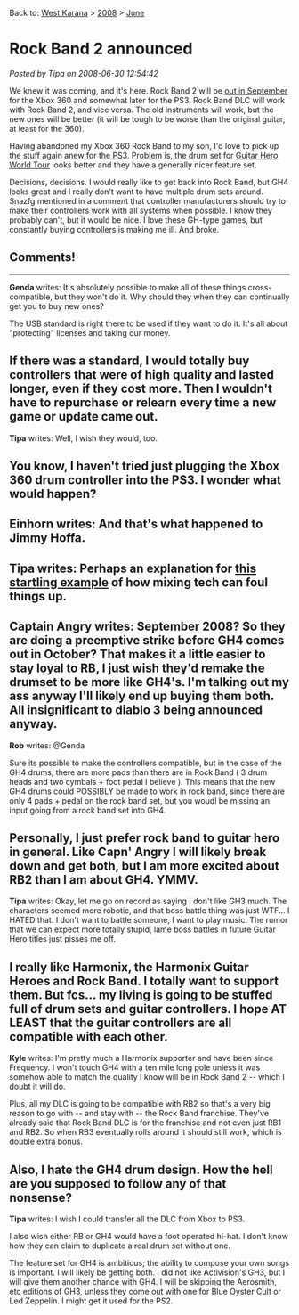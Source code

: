 Back to: [West Karana](/posts/westkarana.md) > [2008](/posts/2008/westkarana.md) > [June](./westkarana.md)
# Rock Band 2 announced

*Posted by Tipa on 2008-06-30 12:54:42*

We knew it was coming, and it's here. Rock Band 2 will be [out in September](http://arstechnica.com/journals/thumbs.ars/2008/06/30/rock-band-2-announced-detailed-fans-listened-to) for the Xbox 360 and somewhat later for the PS3. Rock Band DLC will work with Rock Band 2, and vice versa. The old instruments will work, but the new ones will be better (it will be tough to be worse than the original guitar, at least for the 360).

Having abandoned my Xbox 360 Rock Band to my son, I'd love to pick up the stuff again anew for the PS3. Problem is, the drum set for [Guitar Hero World Tour](http://en.wikipedia.org/wiki/Guitar_Hero_IV) looks better and they have a generally nicer feature set.

Decisions, decisions. I would really like to get back into Rock Band, but GH4 looks great and I really don't want to have multiple drum sets around. Snazfg mentioned in a comment that controller manufacturers should try to make their controllers work with all systems when possible. I know they probably can't, but it would be nice. I love these GH-type games, but constantly buying controllers is making me ill. And broke.

## Comments!
---
**Genda** writes: It's absolutely possible to make all of these things cross-compatible, but they won't do it. Why should they when they can continually get you to buy new ones? 

The USB standard is right there to be used if they want to do it. It's all about "protecting" licenses and taking our money.

If there was a standard, I would totally buy controllers that were of high quality and lasted longer, even if they cost more. Then I wouldn't have to repurchase or relearn every time a new game or update came out.
---
**Tipa** writes: Well, I wish they would, too.

You know, I haven't tried just plugging the Xbox 360 drum controller into the PS3. I wonder what would happen?
---
**Einhorn** writes: And that's what happened to Jimmy Hoffa.
---
**Tipa** writes: Perhaps an explanation for [this startling example](http://en.wikipedia.org/wiki/Philadelphia_Experiment) of how mixing tech can foul things up.
---
**Captain Angry** writes: September 2008? So they are doing a preemptive strike before GH4 comes out in October? That makes it a little easier to stay loyal to RB, I just wish they'd remake the drumset to be more like GH4's. I'm talking out my ass anyway I'll likely end up buying them both. All insignificant to diablo 3 being announced anyway.
---
**Rob** writes: @Genda

Sure its possible to make the controllers compatible, but in the case of the GH4 drums, there are more pads than there are in Rock Band ( 3 drum heads and two cymbals + foot pedal I believe ). This means that the new GH4 drums could POSSIBLY be made to work in rock band, since there are only 4 pads + pedal on the rock band set, but you woudl be missing an input going from a rock band set into GH4.

Personally, I just prefer rock band to guitar hero in general. Like Capn' Angry I will likely break down and get both, but I am more excited about RB2 than I am about GH4. YMMV.
---
**Tipa** writes: Okay, let me go on record as saying I don't like GH3 much. The characters seemed more robotic, and that boss battle thing was just WTF... I HATED that. I don't want to battle someone, I want to play music. The rumor that we can expect more totally stupid, lame boss battles in future Guitar Hero titles just pisses me off.

I really like Harmonix, the Harmonix Guitar Heroes and Rock Band. I totally want to support them. But fcs... my living is going to be stuffed full of drum sets and guitar controllers. I hope AT LEAST that the guitar controllers are all compatible with each other.
---
**Kyle** writes: I'm pretty much a Harmonix supporter and have been since Frequency. I won't touch GH4 with a ten mile long pole unless it was somehow able to match the quality I know will be in Rock Band 2 -- which I doubt it will do.

Plus, all my DLC is going to be compatible with RB2 so that's a very big reason to go with -- and stay with -- the Rock Band franchise. They've already said that Rock Band DLC is for the franchise and not even just RB1 and RB2. So when RB3 eventually rolls around it should still work, which is double extra bonus.

Also, I hate the GH4 drum design. How the hell are you supposed to follow any of that nonsense?
---
**Tipa** writes: I wish I could transfer all the DLC from Xbox to PS3.

I also wish either RB or GH4 would have a foot operated hi-hat. I don't know how they can claim to duplicate a real drum set without one.

The feature set for GH4 is ambitious; the ability to compose your own songs is important. I will likely be getting both. I did not like Activision's GH3, but I will give them another chance with GH4. I will be skipping the Aerosmith, etc editions of GH3, unless they come out with one for Blue Oyster Cult or Led Zeppelin. I might get it used for the PS2.
